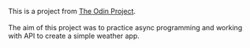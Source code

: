 This is a project from [The Odin Project](https://www.theodinproject.com/lessons/node-path-javascript-weather-app).
<br>
<br>
The aim of this project was to practice async programming and working with API to create a simple weather app.